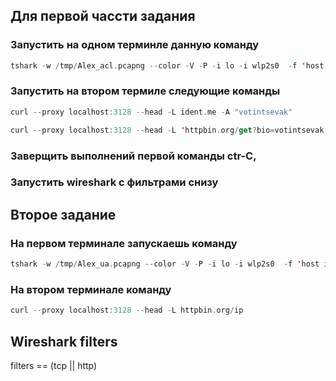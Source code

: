 ## Для первой чассти задания

### Запустить на одном терминле данную команду

```kotlin
tshark -w /tmp/Alex_acl.pcapng --color -V -P -i lo -i wlp2s0  -f 'host ident.me or localhost  or httpbin.org'
```

### Запустить на втором термиле следующие команды

```kotlin
curl --proxy localhost:3128 --head -L ident.me -A "votintsevak"
```

```kotlin
curl --proxy localhost:3128 --head -L 'httpbin.org/get?bio=votintsevak'
```

### Заверщить выполнений первой команды ctr-C,

### Запустить wireshark с фильтрами снизу

## Второе задание

### На первом терминале запускаешь команду

```kotlin
tshark -w /tmp/Alex_ua.pcapng --color -V -P -i lo -i wlp2s0  -f 'host ident.me or localhost  or httpbin.org'
```

### На втором терминале команду

```kotlin
curl --proxy localhost:3128 --head -L httpbin.org/ip
```

## Wireshark filters
filters == (tcp || http)
